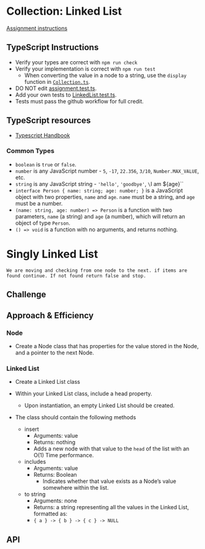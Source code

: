# Collection: Linked List

[Assignment instructions](https://codefellows.github.io/common_curriculum/data_structures_and_algorithms/Code_401/class-05/LAB)

## TypeScript Instructions

- Verify your types are correct with `npm run check`
- Verify your implementation is correct with `npm run test`
  - When converting the value in a node to a string, use the `display` function in [`Collection.ts`](./src/Collection.ts).
- DO NOT edit [assignment.test.ts](./src/).
- Add your own tests to [LinkedList.test.ts](./src/LinkedList.test.ts).
- Tests must pass the github workflow for full credit.

## TypeScript resources

- [Typescript Handbook](https://www.typescriptlang.org/docs/handbook/intro.html)

### Common Types

- `boolean` is `true` or `false`.
- `number` is any JavaScript number - `5`, `-17`, `22.356`, `3/10`, `Number.MAX_VALUE`, etc.
- `string` is any JavaScript string - `'hello'`, `'goodbye'`, `\`I am ${age}\``
- `interface Person { name: string; age: number; }` is a JavaScript object with two properties, `name` and `age`. `name` must be a string, and `age` must be a number.
- `(name: string, age: number) => Person` is a function with two parameters, `name` (a string) and `age` (a number), which will return an object of type `Person`.
- `() => void` is a function with no arguments, and returns nothing.
  <!-- - `'hello'`' is the JavaScript string `'hello'` and no other string. -->
  <!-- - `'hello'|'goodbye'` is either the JavaScript string `'hello'` or the string `'goodbye'`, and no other strings. -->

# Singly Linked List
<!-- Short summary or background information -->
```
We are moving and checking from one node to the next. if items are found continue. If not found return false and stop.
```
## Challenge
<!-- Description of the challenge -->

## Approach & Efficiency
<!-- What approach did you take? Why? What is the Big O space/time for this approach? -->
### Node

- Create a Node class that has properties for the value stored in the Node, and a pointer to the next Node.

### Linked List

- Create a Linked List class

- Within your Linked List class, include a head property.
  - Upon instantiation, an empty Linked List should be created.
- The class should contain the following methods
  - insert
    - Arguments: value
    - Returns: nothing
    - Adds a new node with that value to the ```head``` of the list with an O(1) Time performance.
  - includes
    - Arguments: value
    - Returns: Boolean
      - Indicates whether that value exists as a Node’s value somewhere within the list.
  - to string
    - Arguments: none
    - Returns: a string representing all the values in the Linked List, formatted as:
    - ```{ a } -> { b } -> { c } -> NULL```

## API
<!-- Description of each method publicly available to your Linked List -->

<!-- added into new folder-->